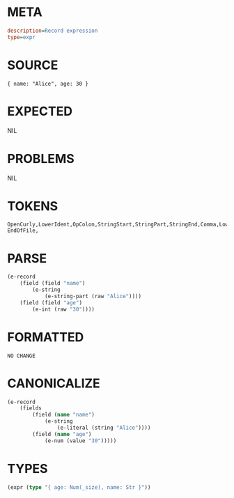 # META
~~~ini
description=Record expression
type=expr
~~~
# SOURCE
~~~roc
{ name: "Alice", age: 30 }
~~~
# EXPECTED
NIL
# PROBLEMS
NIL
# TOKENS
~~~zig
OpenCurly,LowerIdent,OpColon,StringStart,StringPart,StringEnd,Comma,LowerIdent,OpColon,Int,CloseCurly,
EndOfFile,
~~~
# PARSE
~~~clojure
(e-record
	(field (field "name")
		(e-string
			(e-string-part (raw "Alice"))))
	(field (field "age")
		(e-int (raw "30"))))
~~~
# FORMATTED
~~~roc
NO CHANGE
~~~
# CANONICALIZE
~~~clojure
(e-record
	(fields
		(field (name "name")
			(e-string
				(e-literal (string "Alice"))))
		(field (name "age")
			(e-num (value "30")))))
~~~
# TYPES
~~~clojure
(expr (type "{ age: Num(_size), name: Str }"))
~~~
